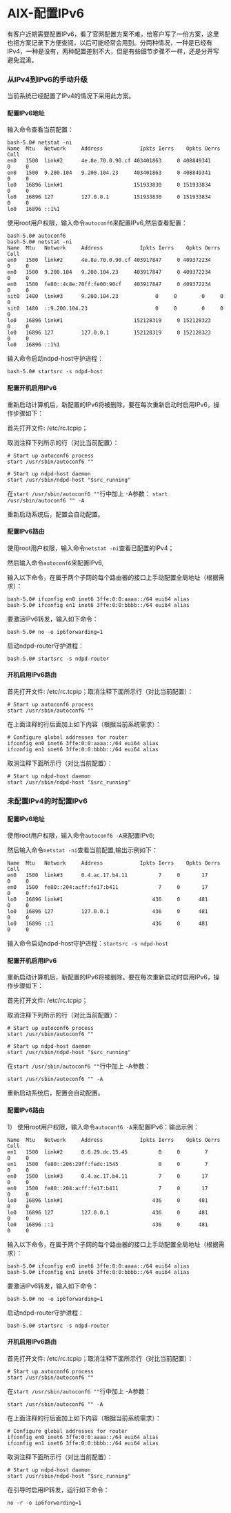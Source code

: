 # AIX-配置IPv6
有客户近期需要配置IPv6，看了官网配置方案不难，给客户写了一份方案，这里也把方案记录下方便查阅，以后可能经常会用到。分两种情况，一种是已经有IPv4，一种是没有，两种配置差别不大，但是有些细节步骤不一样，还是分开写避免混淆。
### 从IPv4到IPv6的手动升级
当前系统已经配置了IPv4的情况下采用此方案。
#### 配置IPv6地址
输入命令查看当前配置：
```
bash-5.0# netstat -ni
Name  Mtu   Network     Address            Ipkts Ierrs    Opkts Oerrs  Coll
en0   1500  link#2      4e.8e.70.0.90.cf 403401863     0 408849341     0     0
en0   1500  9.200.104   9.200.104.23     403401863     0 408849341     0     0
lo0   16896 link#1                       151933830     0 151933834     0     0
lo0   16896 127         127.0.0.1        151933830     0 151933834     0     0
lo0   16896 ::1%1  
```
使用root用户权限，输入命令`autoconf6`来配置IPv6,然后查看配置：
```
bash-5.0# autoconf6
bash-5.0# netstat -ni
Name  Mtu   Network     Address            Ipkts Ierrs    Opkts Oerrs  Coll
en0   1500  link#2      4e.8e.70.0.90.cf 403917847     0 409372234     0     0
en0   1500  9.200.104   9.200.104.23     403917847     0 409372234     0     0
en0   1500  fe80::4c8e:70ff:fe00:90cf    403917847     0 409372234     0     0
sit0  1480  link#3      9.200.104.23            0     0        0     0     0
sit0  1480  ::9.200.104.23                      0     0        0     0     0
lo0   16896 link#1                       152128319     0 152128323     0     0
lo0   16896 127         127.0.0.1        152128319     0 152128323     0     0
lo0   16896 ::1%1 
```
输入命令启动ndpd-host守护进程：
```
bash-5.0# startsrc -s ndpd-host
```
#### 配置开机启用IPv6
重新启动计算机后，新配置的IPv6将被删除。要在每次重新启动时启用IPv6，操作步骤如下：

首先打开文件: /etc/rc.tcpip；

取消注释下列所示的行（对比当前配置）：
```
# Start up autoconf6 process
start /usr/sbin/autoconf6 "" 

# Start up ndpd-host daemon
start /usr/sbin/ndpd-host "$src_running"
```
在`start /usr/sbin/autoconf6 ""`行中加上 -A参数：
`start /usr/sbin/autoconf6 "" -A`

重新启动系统后，配置会自动配置。

#### 配置IPv6路由
使用root用户权限，输入命令`netstat -ni`查看已配置的IPv4；

然后输入命令`autoconf6`来配置IPv6,

输入以下命令，在属于两个子网的每个路由器的接口上手动配置全局地址（根据需求）：
```
bash-5.0# ifconfig en0 inet6 3ffe:0:0:aaaa::/64 eui64 alias
bash-5.0# ifconfig en1 inet6 3ffe:0:0:bbbb::/64 eui64 alias
```
要激活IPv6转发，输入如下命令：
```
bash-5.0# no -o ip6forwarding=1
```
启动ndpd-router守护进程：
```
bash-5.0# startsrc -s ndpd-router
```
#### 开机启用IPv6路由
首先打开文件: /etc/rc.tcpip；取消注释下面所示行（对比当前配置）：
```
# Start up autoconf6 process
start /usr/sbin/autoconf6 "" 
```
在上面注释的行后面加上如下内容（根据当前系统需求）：
```
# Configure global addresses for router
ifconfig en0 inet6 3ffe:0:0:aaaa::/64 eui64 alias
ifconfig en1 inet6 3ffe:0:0:bbbb::/64 eui64 alias
```
取消注释下面所示行（对比当前配置）：
```
# Start up ndpd-host daemon
start /usr/sbin/ndpd-host "$src_running"
```

### 未配置IPv4的时配置IPv6
#### 配置IPv6地址
使用root用户权限，输入命令`autoconf6 -A`来配置IPv6;

然后输入命令`netstat -ni`查看当前配置,输出示例如下：
```
Name  Mtu   Network     Address            Ipkts Ierrs    Opkts Oerrs  Coll
en0   1500  link#3      0.4.ac.17.b4.11          7     0       17     0     0
en0   1500  fe80::204:acff:fe17:b411             7     0       17     0     0
lo0   16896 link#1                             436     0      481     0     0
lo0   16896 127         127.0.0.1              436     0      481     0     0
lo0   16896 ::1                                436     0      481     0     0
```
输入命令启动ndpd-host守护进程：`startsrc -s ndpd-host`
#### 配置开机启用IPv6
重新启动计算机后，新配置的IPv6将被删除。要在每次重新启动时启用IPv6，操作步骤如下：

首先打开文件: /etc/rc.tcpip；

取消注释下列所示的行（对比当前配置）：
```
# Start up autoconf6 process
start /usr/sbin/autoconf6 "" 

# Start up ndpd-host daemon
start /usr/sbin/ndpd-host "$src_running"
```
在`start /usr/sbin/autoconf6 ""`行中加上 -A参数：
```
start /usr/sbin/autoconf6 "" -A
```
重新启动系统后，配置会自动配置。
#### 配置IPv6路由
1）	使用root用户权限，输入命令`autoconf6 -A`来配置IPv6：输出示例：
```
Name  Mtu   Network     Address            Ipkts Ierrs    Opkts Oerrs  Coll
en1   1500  link#2      0.6.29.dc.15.45          0     0        7     0     0
en1   1500  fe80::206:29ff:fedc:1545             0     0        7     0     0
en0   1500  link#3      0.4.ac.17.b4.11          7     0       17     0     0
en0   1500  fe80::204:acff:fe17:b411             7     0       17     0     0
lo0   16896 link#1                             436     0      481     0     0
lo0   16896 127         127.0.0.1              436     0      481     0     0
lo0   16896 ::1                                436     0      481     0     0
```
输入以下命令，在属于两个子网的每个路由器的接口上手动配置全局地址（根据需求）：
```
bash-5.0# ifconfig en0 inet6 3ffe:0:0:aaaa::/64 eui64 alias
bash-5.0# ifconfig en1 inet6 3ffe:0:0:bbbb::/64 eui64 alias
```
要激活IPv6转发，输入如下命令：
```
bash-5.0# no -o ip6forwarding=1
```
启动ndpd-router守护进程：
```
bash-5.0# startsrc -s ndpd-router
```
#### 开机启用IPv6路由
首先打开文件: /etc/rc.tcpip；取消注释下面所示行（对比当前配置）：
```
# Start up autoconf6 process
start /usr/sbin/autoconf6 ""
```
在`start /usr/sbin/autoconf6 ""`行中加上 -A参数：
```
start /usr/sbin/autoconf6 "" -A
```
在上面注释的行后面加上如下内容（根据当前系统需求）：
```
# Configure global addresses for router
ifconfig en0 inet6 3ffe:0:0:aaaa::/64 eui64 alias
ifconfig en1 inet6 3ffe:0:0:bbbb::/64 eui64 alias
```
取消注释下面所示行（对比当前配置）：
```
# Start up ndpd-host daemon
start /usr/sbin/ndpd-host "$src_running"
```
在引导时启用IP转发，运行如下命令：
```
no -r -o ip6forwarding=1
```
